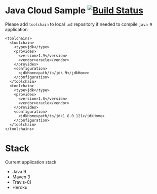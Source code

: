 # Java Cloud Sample [![Build Status](https://travis-ci.org/lapots/java-cloud-sample.svg?branch=master)](https://travis-ci.org/lapots/java-cloud-sample)

Please add `toolchain` to local `.m2` repository if needed to compile `java 9` application

```
<toolchains>
  <toolchain>
    <type>jdk</type>
    <provides>
      <version>1.9</version>
      <vendor>oracle</vendor>
    </provides>
    <configuration>
      <jdkHome>path/to/jdk-9</jdkHome>
    </configuration>
  </toolchain>
  <toolchain>
    <type>jdk</type>
    <provides>
      <version>1.8</version>
      <vendor>oracle</vendor>
    </provides>
    <configuration>
      <jdkHome>path/to/jdk1.8.0_121</jdkHome>
    </configuration>
  </toolchain>
</toolchains>
```

# Stack

Current application stack

- Java 9
- Maven 3
- Travis-CI
- Heroku
